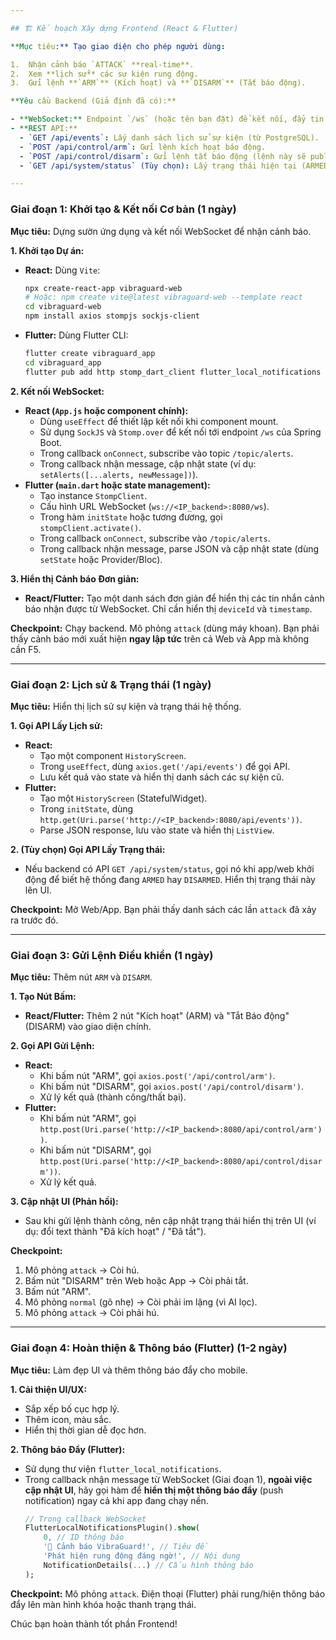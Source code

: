 ```yaml
---

## 🏗️ Kế hoạch Xây dựng Frontend (React & Flutter)

**Mục tiêu:** Tạo giao diện cho phép người dùng:

1.  Nhận cảnh báo `ATTACK` **real-time**.
2.  Xem **lịch sử** các sự kiện rung động.
3.  Gửi lệnh **`ARM`** (Kích hoạt) và **`DISARM`** (Tắt báo động).

**Yêu cầu Backend (Giả định đã có):**

- **WebSocket:** Endpoint `/ws` (hoặc tên bạn đặt) để kết nối, đẩy tin nhắn cảnh báo đến topic `/topic/alerts`.
- **REST API:**
  - `GET /api/events`: Lấy danh sách lịch sử sự kiện (từ PostgreSQL).
  - `POST /api/control/arm`: Gửi lệnh kích hoạt báo động.
  - `POST /api/control/disarm`: Gửi lệnh tắt báo động (lệnh này sẽ publish MQTT `DISARM` đến ESP32).
  - `GET /api/system/status` (Tùy chọn): Lấy trạng thái hiện tại (ARMED/DISARMED).

---
```


### Giai đoạn 1: Khởi tạo & Kết nối Cơ bản (1 ngày)

**Mục tiêu:** Dựng sườn ứng dụng và kết nối WebSocket để nhận cảnh báo.

**1. Khởi tạo Dự án:**

- **React:** Dùng `Vite`:
  ```bash
  npx create-react-app vibraguard-web
  # Hoặc: npm create vite@latest vibraguard-web --template react
  cd vibraguard-web
  npm install axios stompjs sockjs-client
  ```
- **Flutter:** Dùng Flutter CLI:
  ```bash
  flutter create vibraguard_app
  cd vibraguard_app
  flutter pub add http stomp_dart_client flutter_local_notifications
  ```

**2. Kết nối WebSocket:**

- **React (`App.js` hoặc component chính):**
  - Dùng `useEffect` để thiết lập kết nối khi component mount.
  - Sử dụng `SockJS` và `Stomp.over` để kết nối tới endpoint `/ws` của Spring Boot.
  - Trong callback `onConnect`, subscribe vào topic `/topic/alerts`.
  - Trong callback nhận message, cập nhật state (ví dụ: `setAlerts([...alerts, newMessage])`).
- **Flutter (`main.dart` hoặc state management):**
  - Tạo instance `StompClient`.
  - Cấu hình URL WebSocket (`ws://<IP_backend>:8080/ws`).
  - Trong hàm `initState` hoặc tương đương, gọi `stompClient.activate()`.
  - Trong callback `onConnect`, subscribe vào `/topic/alerts`.
  - Trong callback nhận message, parse JSON và cập nhật state (dùng `setState` hoặc Provider/Bloc).

**3. Hiển thị Cảnh báo Đơn giản:**

- **React/Flutter:** Tạo một danh sách đơn giản để hiển thị các tin nhắn cảnh báo nhận được từ WebSocket. Chỉ cần hiển thị `deviceId` và `timestamp`.

**Checkpoint:** Chạy backend. Mô phỏng `attack` (dùng máy khoan). Bạn phải thấy cảnh báo mới xuất hiện **ngay lập tức** trên cả Web và App mà không cần F5.

---

### Giai đoạn 2: Lịch sử & Trạng thái (1 ngày)

**Mục tiêu:** Hiển thị lịch sử sự kiện và trạng thái hệ thống.

**1. Gọi API Lấy Lịch sử:**

- **React:**
  - Tạo một component `HistoryScreen`.
  - Trong `useEffect`, dùng `axios.get('/api/events')` để gọi API.
  - Lưu kết quả vào state và hiển thị danh sách các sự kiện cũ.
- **Flutter:**
  - Tạo một `HistoryScreen` (StatefulWidget).
  - Trong `initState`, dùng `http.get(Uri.parse('http://<IP_backend>:8080/api/events'))`.
  - Parse JSON response, lưu vào state và hiển thị `ListView`.

**2. (Tùy chọn) Gọi API Lấy Trạng thái:**

- Nếu backend có API `GET /api/system/status`, gọi nó khi app/web khởi động để biết hệ thống đang `ARMED` hay `DISARMED`. Hiển thị trạng thái này lên UI.

**Checkpoint:** Mở Web/App. Bạn phải thấy danh sách các lần `attack` đã xảy ra trước đó.

---

### Giai đoạn 3: Gửi Lệnh Điều khiển (1 ngày)

**Mục tiêu:** Thêm nút `ARM` và `DISARM`.

**1. Tạo Nút Bấm:**

- **React/Flutter:** Thêm 2 nút "Kích hoạt" (ARM) và "Tắt Báo động" (DISARM) vào giao diện chính.

**2. Gọi API Gửi Lệnh:**

- **React:**
  - Khi bấm nút "ARM", gọi `axios.post('/api/control/arm')`.
  - Khi bấm nút "DISARM", gọi `axios.post('/api/control/disarm')`.
  - Xử lý kết quả (thành công/thất bại).
- **Flutter:**
  - Khi bấm nút "ARM", gọi `http.post(Uri.parse('http://<IP_backend>:8080/api/control/arm'))`.
  - Khi bấm nút "DISARM", gọi `http.post(Uri.parse('http://<IP_backend>:8080/api/control/disarm'))`.
  - Xử lý kết quả.

**3. Cập nhật UI (Phản hồi):**

- Sau khi gửi lệnh thành công, nên cập nhật trạng thái hiển thị trên UI (ví dụ: đổi text thành "Đã kích hoạt" / "Đã tắt").

**Checkpoint:**

1.  Mô phỏng `attack` -\> Còi hú.
2.  Bấm nút "DISARM" trên Web hoặc App -\> Còi phải tắt.
3.  Bấm nút "ARM".
4.  Mô phỏng `normal` (gõ nhẹ) -\> Còi phải im lặng (vì AI lọc).
5.  Mô phỏng `attack` -\> Còi phải hú.

---

### Giai đoạn 4: Hoàn thiện & Thông báo (Flutter) (1-2 ngày)

**Mục tiêu:** Làm đẹp UI và thêm thông báo đẩy cho mobile.

**1. Cải thiện UI/UX:**

- Sắp xếp bố cục hợp lý.
- Thêm icon, màu sắc.
- Hiển thị thời gian dễ đọc hơn.

**2. Thông báo Đẩy (Flutter):**

- Sử dụng thư viện `flutter_local_notifications`.
- Trong callback nhận message từ WebSocket (Giai đoạn 1), **ngoài việc cập nhật UI**, hãy gọi hàm để **hiển thị một thông báo đẩy** (push notification) ngay cả khi app đang chạy nền.
  ```dart
  // Trong callback WebSocket
  FlutterLocalNotificationsPlugin().show(
      0, // ID thông báo
      '🚨 Cảnh báo VibraGuard!', // Tiêu đề
      'Phát hiện rung động đáng ngờ!', // Nội dung
      NotificationDetails(...) // Cấu hình thông báo
  );
  ```

**Checkpoint:** Mô phỏng `attack`. Điện thoại (Flutter) phải rung/hiện thông báo đẩy lên màn hình khóa hoặc thanh trạng thái.

Chúc bạn hoàn thành tốt phần Frontend\!
